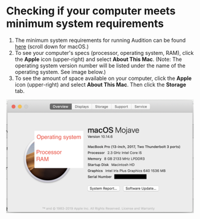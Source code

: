 # Checking if your computer meets minimum system requirements

1. The minimum system requirements for running Audition can be found [here](https://helpx.adobe.com/premiere-pro/user-guide.html/premiere-pro/system-requirements.ug.html) \(scroll down for macOS.\)
2. To see your computer's specs \(processor, operating system, RAM\), click the **Apple** icon \(upper-right\) and select **About This Mac**. \(Note: The operating system version number will be listed under the name of the operating system. See image below.\) 
3. To see the amount of space available on your computer, click the **Apple** icon \(upper-right\) and select **About This Mac**. Then click the **Storage** tab.

![](../.gitbook/assets/mac-os-specs.png)

